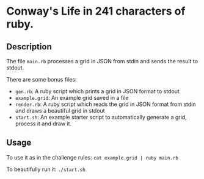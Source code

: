 # Conway's Life in 241 characters of ruby.

## Description

The file `main.rb` processes a grid in JSON from stdin and sends the result to stdout.

There are some bonus files:
  - `gen.rb`: A ruby script which prints a grid in JSON format to stdout
  - `example.grid`: An example grid saved in a file
  - `render.rb`: A ruby script which reads the grid in JSON format from stdin and draws a beautiful grid in stdout
  - `start.sh`: An example starter script to automatically generate a grid, process it and draw it.

## Usage

To use it as in the challenge rules: `cat example.grid | ruby main.rb`

To beautifully run it: `./start.sh`
